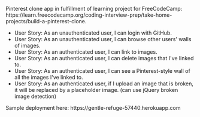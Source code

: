 <p>Pinterest clone app in fulfillment of learning project for FreeCodeCamp: https://learn.freecodecamp.org/coding-interview-prep/take-home-projects/build-a-pinterest-clone.</p>

<ul>
<li>User Story: As an unauthenticated user, I can login with GitHub.</li>
<li>User Story: As an unauthenticated user, I can browse other users' walls of images.</li>
<li>User Story: As an authenticated user, I can link to images.</li>
<li>User Story: As an authenticated user, I can delete images that I've linked to.</li>
<li>User Story: As an authenticated user, I can see a Pinterest-style wall of all the images I've linked to.</li>
<li>User Story: As an authenticated user, if I upload an image that is broken, it will be replaced by a placeholder image. (can use jQuery broken image detection)</li>
</ul>

<p>Sample deployment here: https://gentle-refuge-57440.herokuapp.com</p>

<!-- built on Node 6.10.0 -->

<!-- https://photoboard.herokuapp.com/ -->

<!-- clear out login success message & change layout of Main.jsx -->
<!-- close web sockets -->
<!-- middleware rejecting unauthenticated requests to /api -->

<!-- https://scontent-dfw5-1.cdninstagram.com/vp/a74ffa3051a1b275145e1578e09ae689/5CA1224E/t51.2885-15/e35/45339935_357928051638846_3659536984550966874_n.jpg -->
<!-- https://scontent-dfw5-1.cdninstagram.com/vp/84f273541232e94494cbee96d6e7b476/5C8BF8D4/t51.2885-15/e35/37395210_204691973728918_3850295021014089728_n.jpg -->
<!-- https://www.geek.com/wp-content/uploads/2016/06/samskaraart.jpg -->
<!-- https://static.boredpanda.com/blog/wp-content/uploads/2014/08/cute-beautiful-hummingbird-photography-1.jpg -->
<!-- https://images.fineartamerica.com/images/artworkimages/mediumlarge/1/unai-shipash-pablo-amaringo.jpg -->
<!-- https://scontent-dfw5-1.cdninstagram.com/vp/3ba704486b3d3c3a8ead1e081e20340f/5CB1080A/t51.2885-15/e35/33375941_146029312924841_1350400317010739200_n.jpg -->